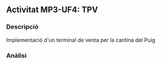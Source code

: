 ## Activitat MP3-UF4: TPV
### Descripció
Implementació d'un terminal de venta per la cantina del Puig

### Anàlisi

